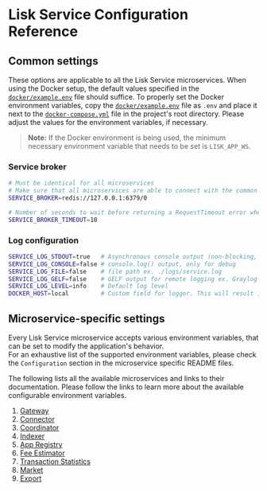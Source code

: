 # Lisk Service Configuration Reference

## Common settings

These options are applicable to all the Lisk Service microservices.
When using the Docker setup, the default values specified in the [`docker/example.env`](../docker/example.env) file should suffice. To properly set the Docker environment variables, copy the [`docker/example.env`](../docker/example.env) file as `.env` and place it next to the [`docker-compose.yml`](../docker-compose.yml) file in the project's root directory. Please adjust the values for the environment variables, if necessary.

> **Note:**  If the Docker environment is being used, the minimum necessary environment variable that needs to be set is `LISK_APP_WS`.

### Service broker

```bash
# Must be identical for all microservices
# Make sure that all microservices are able to connect with the common Redis
SERVICE_BROKER=redis://127.0.0.1:6379/0

# Number of seconds to wait before returning a RequestTimeout error when it takes too long to return a value. To disable use 0.
SERVICE_BROKER_TIMEOUT=10
```
### Log configuration

```bash
SERVICE_LOG_STDOUT=true   # Asynchronous console output (non-blocking, preferred)
SERVICE_LOG_CONSOLE=false # console.log() output, only for debug
SERVICE_LOG_FILE=false    # file path ex. ./logs/service.log
SERVICE_LOG_GELF=false    # GELF output for remote logging ex. Graylog 127.0.0.1:12201/udp
SERVICE_LOG_LEVEL=info    # Default log level
DOCKER_HOST=local         # Custom field for logger. This will result in all log messages having the custom field _docker_host set to 'local'.
```

## Microservice-specific settings

Every Lisk Service microservice accepts various environment variables, that can be set to modify the application's behavior.\
For an exhaustive list of the supported environment variables, please check the `Configuration` section in the microservice specific README files.

The following lists all the available microservices and links to their documentation. Please follow the links to learn more about the available configurable environment variables.

1. [Gateway](../services/gateway/README.md#configuration)
2. [Connector](../services/blockchain-connector/README.md#configuration)
3. [Coordinator](../services/blockchain-coordinator/README.md#configuration)
4. [Indexer](../services/blockchain-indexer/README.md#configuration)
5. [App Registry](../services/blockchain-app-registry/README.md#configuration)
6. [Fee Estimator](../services/fee-estimator/README.md#configuration)
7. [Transaction Statistics](../services/transaction-statistics/README.md#configuration)
8. [Market](../services/market/README.md#configuration)
9. [Export](../services/export/README.md#configuration)
